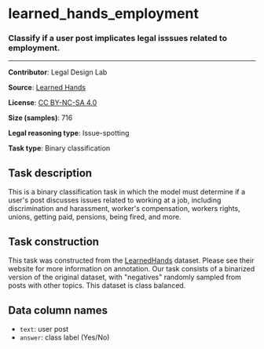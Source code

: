 # learned_hands_employment

### Classify if a user post implicates legal isssues related to employment.
---

**Contributor**: Legal Design Lab

**Source**: [Learned Hands](https://spot.suffolklitlab.org/data/#learnedhands)

**License**: [CC BY-NC-SA 4.0](https://creativecommons.org/licenses/by-nc-sa/4.0/)

**Size (samples)**: 716

**Legal reasoning type**: Issue-spotting

**Task type**: Binary classification

## Task description

This is a binary classification task in which the model must determine if a user's post discusses issues related to working at a job, including discrimination and harassment, worker's compensation, workers rights, unions, getting paid, pensions, being fired, and more.

## Task construction

This task was constructed from the [LearnedHands](https://suffolklitlab.org/) dataset. Please see their website for more information on annotation. Our task consists of a binarized version of the original dataset, with "negatives" randomly sampled from posts with other topics. This dataset is class balanced.

## Data column names

- `text`: user post
- `answer`: class label (Yes/No)
